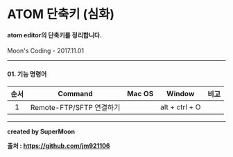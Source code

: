 # ATOM 단축키 (심화)

#### atom editor의 단축키를 정리합니다.
Moon's Coding - 2017.11.01

<hr>

#### 01. 기능 명령어

| 순서 | Command | Mac OS | Window | 비고
|:-:|:-:|:-:|:-:|:-:|
| 1 | Remote-FTP/SFTP 연결하기 |  | alt + ctrl + O | |


<hr>

**created by SuperMoon**

**출처 : https://github.com/jm921106**
